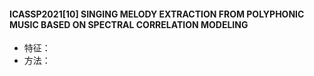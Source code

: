 #### ICASSP2021[10] SINGING MELODY EXTRACTION FROM POLYPHONIC MUSIC BASED ON SPECTRAL CORRELATION MODELING<br>
- 特征：
- 方法：
